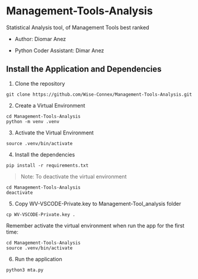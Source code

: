 # Management-Tools-Analysis

Statistical Analysis tool, of Management Tools best ranked

- Author: Diomar Anez

- Python Coder Assistant: Dimar Anez

## Install the Application and Dependencies

1. Clone the repository

```
git clone https://github.com/Wise-Connex/Management-Tools-Analysis.git
```

2. Create a Virtual Environment

```
cd Management-Tools-Analysis
python -m venv .venv
```

3. Activate the Virtual Environment

```
source .venv/bin/activate
```

4. Install the dependencies

```
pip install -r requirements.txt
```

> Note: To deactivate the virtual environment

```
cd Management-Tools-Analysis
deactivate
```

5. Copy WV-VSCODE-Private.key to Management-Tool_analysis folder

```
cp WV-VSCODE-Private.key .
```

Remember activate the virtual environment when run the app for the first time:

```
cd Management-Tools-Analysis
source .venv/bin/activate
```

6. Run the application

```
python3 mta.py
```
